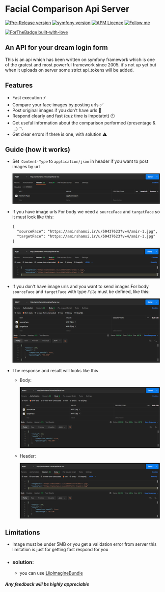 # Facial Comparison Api Server

[![Pre-Release version](https://img.shields.io/github/v/release/amir-shamsi/facial-comparison-api-server?style=flat-square)](https://github.com/Amir-Shamsi/facial-comparison-api-server)
[![symfony version](https://img.shields.io/badge/symfony-%5E5.3-purple?style=flat-square)](https://symfony.com/)
[![APM Licence](https://img.shields.io/badge/licence-CC0-geen?style=flat-square)](LICENSE)
[![Follow me](https://img.shields.io/github/followers/amir-shamsi?label=follow%20me&style=social)](https://github.com/amir-shamsi)

[![ForTheBadge built-with-love](http://ForTheBadge.com/images/badges/built-with-love.svg)](https://github.com/Amir-Shamsi)

## An API for your dream login form

This is an api which has been written on symfony framework which is one of the gratest and most powerful framework since 2005.
it's not up yet but when it uploads on server some strict api_tokens will be added.
<br>


## Features

- Fast execution ⚡
- Compare your face images by posting urls ✅
- Post original images if you don't have urls 👥
- Respond clearly and fast (cuz time is impotatnt) 🕘
- Get useful information about the comparison performed (presentage & ...) 〽
- Get clear errors if there is one, with solution ⚠

## Guide (how it works)
- Set` Content-Type` to `application/json` in header if you want to post images by url

  ![fscs-0](/public/assets/img/fscs-0.png)
  
- If you have image urls For body we need a `sourceFace` and `targetFace` so it must look like this:
  ```
  {
    "sourceFace": "https://amirshamsi.ir/u/59437623?v=4/amir-1.jpg",
    "targetFace": "https://amirshamsi.ir/u/59437623?v=4/amir-1.jpg"
  }
  ```
  
  ![fscs-4](/public/assets/img/fscs-4.png)
  
- If you don't have image urls and you want to send images For body  `sourceFace` and `targetFace` with type *`File`* must be defined, like this:

  ![fscs-4](/public/assets/img/fscs-3.png)
  
- The response and result will looks like this
  - Body:
  
    ![fscs-3](/public/assets/img/fscs-3.png)
    
  - Header:
  
    ![fscs-1](/public/assets/img/fscs-1.png)

## Limitations
- Image must be under 5MB or you get a validation error from server this limitation is just for getting fast respond for you
- ### solution:
  - you can use [LiipImagineBundle](https://github.com/liip/LiipImagineBundle)

##### Any feedback will be highly appreciable
